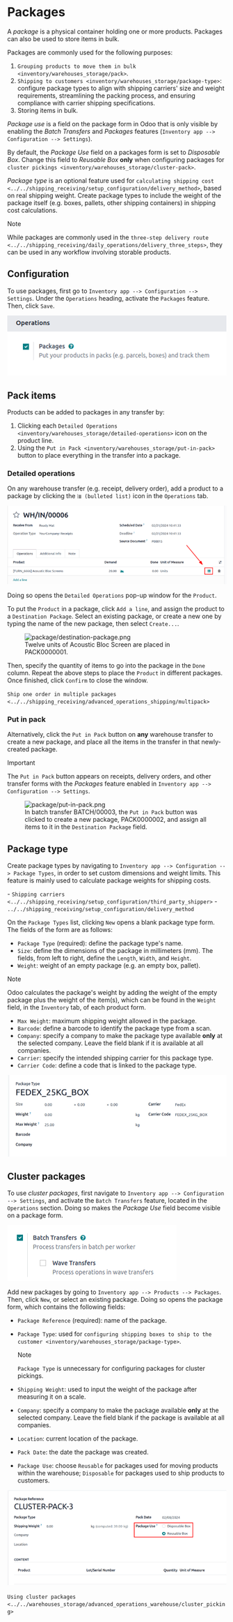 # Packages

A *package* is a physical container holding one or more products.
Packages can also be used to store items in bulk.

Packages are commonly used for the following purposes:

1.  `Grouping products to move them in bulk <inventory/warehouses_storage/pack>`.
2.  `Shipping to customers <inventory/warehouses_storage/package-type>`:
    configure package types to align with shipping carriers' size and
    weight requirements, streamlining the packing process, and ensuring
    compliance with carrier shipping specifications.
3.  Storing items in bulk.

*Package use* is a field on the package form in Odoo that is only
visible by enabling the *Batch Transfers* and *Packages* features
(`Inventory app --> Configuration --> Settings`).

By default, the *Package Use* field on a packages form is set to
*Disposable Box*. Change this field to *Reusable Box* **only** when
configuring packages for `cluster pickings
<inventory/warehouses_storage/cluster-pack>`.

*Package type* is an optional feature used for
`calculating shipping cost
<../../shipping_receiving/setup_configuration/delivery_method>`, based
on real shipping weight. Create package types to include the weight of
the package itself (e.g. boxes, pallets, other shipping containers) in
shipping cost calculations.

> [!NOTE]
> While packages are commonly used in the `three-step delivery route
> <../../shipping_receiving/daily_operations/delivery_three_steps>`,
> they can be used in any workflow involving storable products.

## Configuration

To use packages, first go to
`Inventory app --> Configuration --> Settings`. Under the `Operations`
heading, activate the `Packages` feature. Then, click `Save`.

<img src="package/enable-pack.png" class="align-center"
alt="Activate the *Packages* setting in Inventory &gt; Configuration &gt; Settings." />

## Pack items

Products can be added to packages in any transfer by:

1.  Clicking each
    `Detailed Operations <inventory/warehouses_storage/detailed-operations>`
    icon on the product line.
2.  Using the `Put in Pack <inventory/warehouses_storage/put-in-pack>`
    button to place everything in the transfer into a package.

### Detailed operations

On any warehouse transfer (e.g. receipt, delivery order), add a product
to a package by clicking the `⦙≣ (bulleted list)` icon in the
`Operations` tab.

<img src="package/detailed-operations.png" class="align-center"
alt="Show &quot;Detailed Operations&quot; icon in the product line." />

Doing so opens the `Detailed Operations` pop-up window for the
`Product`.

To put the `Product` in a package, click `Add a line`, and assign the
product to a `Destination Package`. Select an existing package, or
create a new one by typing the name of the new package, then select
`Create...`.

<figure>
<img src="package/destination-package.png" class="align-center"
alt="package/destination-package.png" />
<figcaption>Twelve units of <span class="title-ref">Acoustic Bloc
Screen</span> are placed in <span
class="title-ref">PACK0000001</span>.</figcaption>
</figure>

Then, specify the quantity of items to go into the package in the `Done`
column. Repeat the above steps to place the `Product` in different
packages. Once finished, click `Confirm` to close the window.

<div class="seealso">

`Ship one order in multiple packages
<../../shipping_receiving/advanced_operations_shipping/multipack>`

</div>

### Put in pack

Alternatively, click the `Put in Pack` button on **any** warehouse
transfer to create a new package, and place all the items in the
transfer in that newly-created package.

> [!IMPORTANT]
> The `Put in Pack` button appears on receipts, delivery orders, and
> other transfer forms with the *Packages* feature enabled in
> `Inventory app --> Configuration -->
> Settings`.

<figure>
<img src="package/put-in-pack.png" class="align-center"
alt="package/put-in-pack.png" />
<figcaption>In batch transfer <span
class="title-ref">BATCH/00003</span>, the <code class="interpreted-text"
role="guilabel">Put in Pack</code> button was clicked to create a new
package, <span class="title-ref">PACK0000002</span>, and assign all
items to it in the <code class="interpreted-text"
role="guilabel">Destination Package</code> field.</figcaption>
</figure>

## Package type

Create package types by navigating to
`Inventory app --> Configuration --> Package
Types`, in order to set custom dimensions and weight limits. This
feature is mainly used to calculate package weights for shipping costs.

<div class="seealso">

\-
`Shipping carriers <../../shipping_receiving/setup_configuration/third_party_shipper>` -
`../../shipping_receiving/setup_configuration/delivery_method`

</div>

On the `Package Types` list, clicking `New` opens a blank package type
form. The fields of the form are as follows:

- `Package Type` (required): define the package type's name.
- `Size`: define the dimensions of the package in millimeters (mm). The
  fields, from left to right, define the `Length`, `Width`, and
  `Height`.
- `Weight`: weight of an empty package (e.g. an empty box, pallet).

> [!NOTE]
> Odoo calculates the package's weight by adding the weight of the empty
> package plus the weight of the item(s), which can be found in the
> `Weight` field, in the `Inventory` tab, of each product form.

- `Max Weight`: maximum shipping weight allowed in the package.
- `Barcode`: define a barcode to identify the package type from a scan.
- `Company`: specify a company to make the package type available
  **only** at the selected company. Leave the field blank if it is
  available at all companies.
- `Carrier`: specify the intended shipping carrier for this package
  type.
- `Carrier Code`: define a code that is linked to the package type.

<img src="package/package-type.png" class="align-center"
alt="Package type for FedEx&#39;s 25 kilogram box." />

## Cluster packages

To use *cluster packages*, first navigate to
`Inventory app --> Configuration -->
Settings`, and activate the `Batch Transfers` feature, located in the
`Operations` section. Doing so makes the *Package Use* field become
visible on a package form.

<img src="package/enable-batch.png" class="align-center"
alt="Activate the *Batch Transfers* feature in Inventory &gt; Configuration &gt; Settings." />

Add new packages by going to `Inventory app --> Products --> Packages`.
Then, click `New`, or select an existing package. Doing so opens the
package form, which contains the following fields:

- `Package Reference` (required): name of the package.

- `Package Type`: used for
  `configuring shipping boxes to ship to the customer
  <inventory/warehouses_storage/package-type>`.

  > [!NOTE]
  > `Package Type` is unnecessary for configuring packages for cluster
  > pickings.

- `Shipping Weight`: used to input the weight of the package after
  measuring it on a scale.

- `Company`: specify a company to make the package available **only** at
  the selected company. Leave the field blank if the package is
  available at all companies.

- `Location`: current location of the package.

- `Pack Date`: the date the package was created.

- `Package Use`: choose `Reusable` for packages used for moving products
  within the warehouse; `Disposable` for packages used to ship products
  to customers.

<img src="package/package.png" class="align-center"
alt="Display package form to create a cluster pack." />

<div class="seealso">

`Using cluster packages
<../../warehouses_storage/advanced_operations_warehouse/cluster_picking>`

</div>
